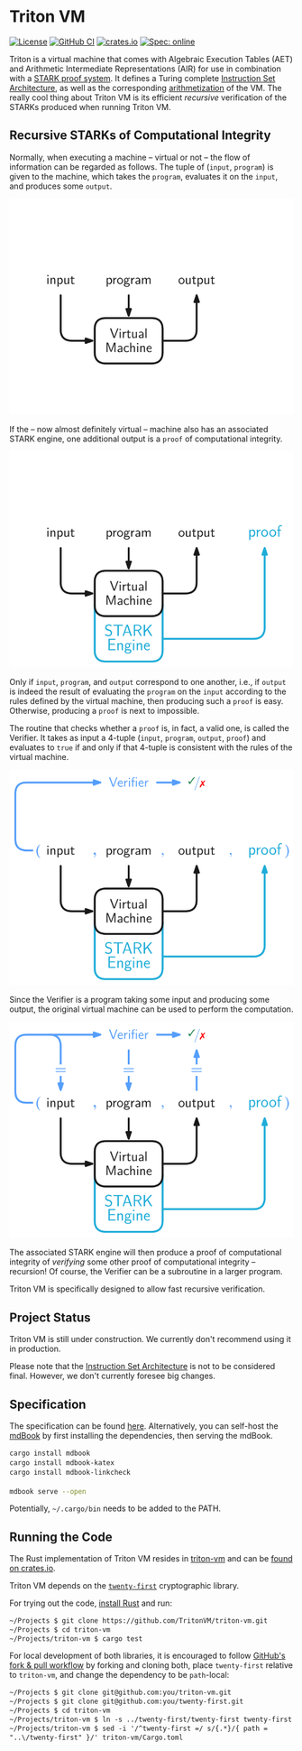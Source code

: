 # Triton VM

[![License](https://img.shields.io/badge/License-Apache_2.0-blue.svg)](https://opensource.org/licenses/Apache-2.0)
[![GitHub CI](https://github.com/TritonVM/triton-vm/actions/workflows/main.yml/badge.svg)](https://github.com/TritonVM/triton-vm/actions)
[![crates.io](https://img.shields.io/crates/v/triton-vm.svg)](https://crates.io/crates/triton-vm)
[![Spec: online](https://img.shields.io/badge/Spec-online-success)](https://triton-vm.org/spec/)

Triton is a virtual machine that comes with Algebraic Execution Tables (AET) and Arithmetic Intermediate Representations (AIR) for use in combination with a [STARK proof system](https://neptune.cash/learn/stark-anatomy/).
It defines a Turing complete [Instruction Set Architecture](https://triton-vm.org/spec/isa.html), as well as the corresponding [arithmetization](https://triton-vm.org/spec/arithmetization.html) of the VM.
The really cool thing about Triton VM is its efficient _recursive_ verification of the STARKs produced when running Triton VM.

## Recursive STARKs of Computational Integrity

Normally, when executing a machine – virtual or not – the flow of information can be regarded as follows.
The tuple of (`input`, `program`) is given to the machine, which takes the `program`, evaluates it on the `input`, and produces some `output`.

![](./specification/src/img/recursive-1.svg)

If the – now almost definitely virtual – machine also has an associated STARK engine, one additional output is a `proof` of computational integrity.

![](./specification/src/img/recursive-2.svg)

Only if `input`, `program`, and `output` correspond to one another, i.e., if `output` is indeed the result of evaluating the `program` on the `input` according to the rules defined by the virtual machine, then producing such a `proof` is easy.
Otherwise, producing a `proof` is next to impossible.

The routine that checks whether a `proof` is, in fact, a valid one, is called the Verifier.
It takes as input a 4-tuple (`input`, `program`, `output`, `proof`) and evaluates to `true` if and only if that 4-tuple is consistent with the rules of the virtual machine.

![](./specification/src/img/recursive-3.svg)

Since the Verifier is a program taking some input and producing some output, the original virtual machine can be used to perform the computation.

![](./specification/src/img/recursive-4.svg)

The associated STARK engine will then produce a proof of computational integrity of _verifying_ some other proof of computational integrity – recursion!
Of course, the Verifier can be a subroutine in a larger program.

Triton VM is specifically designed to allow fast recursive verification.

## Project Status

Triton VM is still under construction.
We currently don't recommend using it in production.

Please note that the [Instruction Set Architecture](https://triton-vm.org/spec/isa.html) is not to be considered final.
However, we don't currently foresee big changes.

## Specification

The specification can be found [here](https://triton-vm.org/spec/).
Alternatively, you can self-host the [mdBook](https://rust-lang.github.io/mdBook/) by first installing the dependencies, then serving the mdBook.

```sh
cargo install mdbook
cargo install mdbook-katex
cargo install mdbook-linkcheck

mdbook serve --open
```

Potentially, `~/.cargo/bin` needs to be added to the PATH.

## Running the Code

The Rust implementation of Triton VM resides in [triton-vm](./triton-vm) and can be [found on crates.io](https://crates.io/crates/triton-vm).

Triton VM depends on the [`twenty-first`](https://crates.io/crates/twenty-first) cryptographic library.

For trying out the code, [install Rust](https://www.rust-lang.org/tools/install) and run:

```
~/Projects $ git clone https://github.com/TritonVM/triton-vm.git
~/Projects $ cd triton-vm
~/Projects/triton-vm $ cargo test
```

For local development of both libraries, it is encouraged to follow [GitHub's fork & pull workflow][gh-fap] by forking and cloning both, place `twenty-first` relative to `triton-vm`, and change the dependency to be `path`-local:

[gh-fap]: https://reflectoring.io/github-fork-and-pull/

```
~/Projects $ git clone git@github.com:you/triton-vm.git
~/Projects $ git clone git@github.com:you/twenty-first.git
~/Projects $ cd triton-vm
~/Projects/triton-vm $ ln -s ../twenty-first/twenty-first twenty-first
~/Projects/triton-vm $ sed -i '/^twenty-first =/ s/{.*}/{ path = "..\/twenty-first" }/' triton-vm/Cargo.toml 
```

